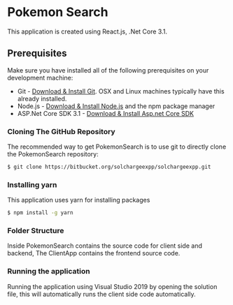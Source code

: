 # Pokemon Search

This application is created using React.js, .Net Core 3.1.

## Prerequisites
Make sure you have installed all of the following prerequisites on your development machine:

* Git - [Download & Install Git](https://git-scm.com/downloads). OSX and Linux machines typically have this already installed.
* Node.js - [Download & Install Node.js](https://nodejs.org/en/download/) and the npm package manager
* ASP.Net Core SDK 3.1 - [Download & Install Asp.net Core SDK](https://www.microsoft.com/net/download/core)

### Cloning The GitHub Repository
The recommended way to get PokemonSearch is to use git to directly clone the PokemonSearch repository:

```bash
$ git clone https://bitbucket.org/solchargeexpp/solchargeexpp.git
```

### Installing yarn
This application uses yarn for installing packages

```bash
$ npm install -g yarn
```

### Folder Structure
Inside PokemonSearch contains the source code for client side and backend, The ClientApp contains the frontend source code.


### Running the application
Running the application using Visual Studio 2019 by opening the solution file, this will automatically runs the client side code automatically.